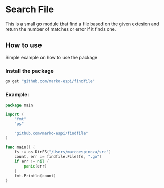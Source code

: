 # Search File
This is a small go module that find a file based on the given extesion and return the number of matches or error if it finds one.

## How to use
Simple example on how to use the package
### Install the package
```sh
go get "github.com/marko-espi/findfile"
```
### Example:
```go
package main

import (
	"fmt"
	"os"

	"github.com/marko-espi/findfile"
)

func main() {
	fs := os.DirFS("/Users/marcoespinoza/src")
	count, err := findfile.File(fs, ".go")
	if err != nil {
		panic(err)
	}
	fmt.Println(count)
}
```